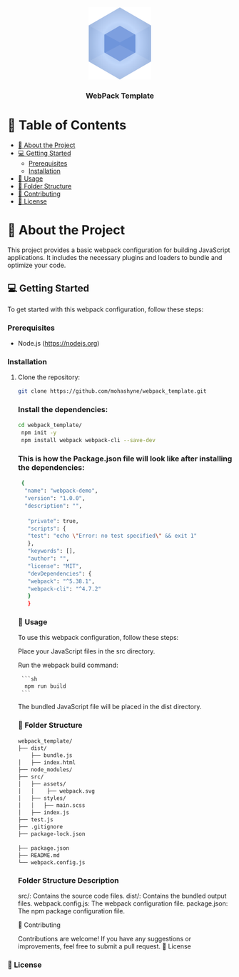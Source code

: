 <div align="center">
 <img src="./src/assets/webpack.svg" alt="logo" width="140"  height="auto" />
  <h3><b>WebPack Template</b></h3>
</div>


# 📗 Table of Contents

- [📖 About the Project](#about-project)
- [💻 Getting Started](#getting-started)
    - [Prerequisites](#prerequisites)
    - [Installation](#installation)
- [🔧 Usage](#usage)
- [📁 Folder Structure](#folder-structure)
- [🤝 Contributing](#contributing)
- [📝 License](#license)

# 📖 <a name="about-project">About the Project</a>

This project provides a basic webpack configuration for building JavaScript applications. It includes the necessary plugins and loaders to bundle and optimize your code.

## 💻 Getting Started <a name="getting-started"></a>

To get started with this webpack configuration, follow these steps:

### Prerequisites

- Node.js (https://nodejs.org)

### Installation

1. Clone the repository:

   ```sh
   git clone https://github.com/mohashyne/webpack_template.git
    ```

   ### Install the dependencies:

   ```sh
   cd webpack_template/
    npm init -y
    npm install webpack webpack-cli --save-dev
    ```
    ### This is how the Package.json file will look like after installing the dependencies:
    
   ```sh
    {
     "name": "webpack-demo",
     "version": "1.0.0",
     "description": "",
  
      "private": true,
      "scripts": {
      "test": "echo \"Error: no test specified\" && exit 1"
      },
      "keywords": [],
      "author": "",
      "license": "MIT",
      "devDependencies": {
      "webpack": "^5.38.1",
      "webpack-cli": "^4.7.2"
      }
      }
    ```
   
    ### 🔧 Usage <a name="usage"></a>

     To use this webpack configuration, follow these steps:

    Place your JavaScript files in the src directory.

    Run the webpack build command:
       
        ```sh
         npm run build
        ```
    The bundled JavaScript file will be placed in the dist directory.

    ### 📁 Folder Structure <a name="folder-structure"></a>

    ```
    webpack_template/
    ├── dist/
        ├── bundle.js
    │   ├── index.html
    ├── node_modules/
    ├── src/
    │   ├── assets/
    │   │    ├── webpack.svg
    │   ├── styles/
    │   │   ├── main.scss
    │   ├── index.js
    ├── test.js
    ├── .gitignore
    ├── package-lock.json
     
    ├── package.json
    ├── README.md
    └── webpack.config.js
    ```

   ### Folder Structure Description <a name="folder-structure"></a>
    src/: Contains the source code files.
    dist/: Contains the bundled output files.
    webpack.config.js: The webpack configuration file.
    package.json: The npm package configuration file.

    🤝 Contributing <a name="contributing"></a>
    
    Contributions are welcome! If you have any suggestions or improvements, feel free to submit a pull request.
    📝 License <a name="license"></a>



  ### 📝 License <a name="license"></a>


   
